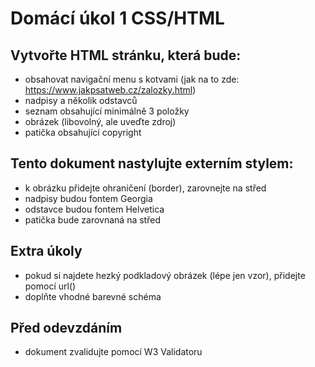 # Domácí úkol 1 CSS/HTML

## **Vytvořte HTML stránku, která bude:**
- obsahovat navigační menu s kotvami (jak na to zde: https://www.jakpsatweb.cz/zalozky.html)
- nadpisy a několik odstavců 
- seznam obsahující minimálně 3 položky
- obrázek (libovolný, ale uveďte zdroj)
- patička obsahující copyright

## **Tento dokument nastylujte externím stylem:**
- k obrázku přidejte ohraničení (border), zarovnejte na střed
- nadpisy budou fontem Georgia
- odstavce budou fontem Helvetica
- patička bude zarovnaná na střed

## **Extra úkoly**
- pokud si najdete hezký podkladový obrázek (lépe jen vzor), přidejte pomocí url()
- doplňte vhodné barevné schéma

## Před odevzdáním
- dokument zvalidujte pomocí W3 Validatoru
